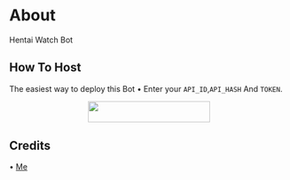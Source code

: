 # About
Hentai Watch Bot
## How To Host
The easiest way to deploy this Bot
• Enter your ```API_ID```,```API_HASH``` And ```TOKEN```.
<p align="center"><a href="https://heroku.com/deploy?template=https://github.com/Luska1331/HentaiWatch"> <img src="https://img.shields.io/badge/Deploy%20To%20Heroku-black?style=for-the-badge&logo=heroku" width="220" height="38.45"/></a></p>
 
## Credits
• [Me](https://github.com/Luska1331) 
